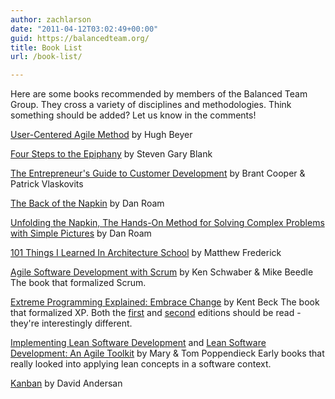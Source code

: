 ```yaml
---
author: zachlarson
date: "2011-04-12T03:02:49+00:00"
guid: https://balancedteam.org/
title: Book List
url: /book-list/

---
```

Here are some books recommended by members of the Balanced Team Group. They cross a variety of disciplines and methodologies. Think something should be added? Let us know in the comments!

[User-Centered Agile Method](http://www.amazon.com/User-Centered-Synthesis-Lectures-Human-Centered-Informatics/dp/1608453723)
by Hugh Beyer

[Four Steps to the Epiphany](http://www.amazon.com/Four-Steps-Epiphany-Steven-Blank/dp/0976470705)
by Steven Gary Blank

[The Entrepreneur's Guide to Customer Development](http://www.amazon.com/Entrepreneurs-Guide-Customer-Development-Epiphany/dp/0982743602)
by Brant Cooper & Patrick Vlaskovits

[The Back of the Napkin](http://www.amazon.com/Back-Napkin-Solving-Problems-Pictures/dp/B0020MMBCG)
by Dan Roam

[Unfolding the Napkin, The Hands-On Method for Solving Complex Problems with Simple Pictures](http://www.amazon.com/Unfolding-Napkin-Hands-Problems-Pictures/dp/B003YDXD7W)
by Dan Roam

[101 Things I Learned In Architecture School](http://www.amazon.com/101-Things-Learned-Architecture-School/dp/0262062666)
by Matthew Frederick

[Agile Software Development with Scrum](http://www.amazon.com/Agile-Software-Development-Scrum/dp/0130676349)
by Ken Schwaber & Mike Beedle
The book that formalized Scrum.

[Extreme Programming Explained: Embrace Change](http://www.amazon.com/Extreme-Programming-Explained-Embrace-Change/dp/0321278658)
by Kent Beck
The book that formalized XP. Both the [first](http://www.amazon.com/Extreme-Programming-Explained-Embrace-Change) and [second](http://www.amazon.com/Extreme-Programming-Explained-Embrace-Change/dp/0321278658) editions should be read - they're interestingly different.

[Implementing Lean Software Development](http://www.amazon.com/Implementing-Lean-Software-Development-Concept/dp/0321437381) and [Lean Software Development: An Agile Toolkit](http://www.amazon.com/Lean-Software-Development-Agile-Toolkit/dp/0321150783)
by Mary & Tom Poppendieck
Early books that really looked into applying lean concepts in a software context.

[Kanban](http://www.amazon.com/Kanban-David-J-Anderson/dp/0984521402)
by David Andersan

